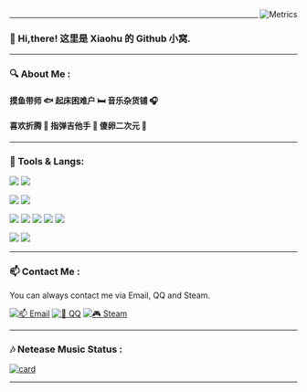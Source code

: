 <img align="right" src="https://ghfast.top/https://raw.githubusercontent.com/HRxiaohu/HRxiaohu/main/github-metrics.svg" alt="Metrics">

---

### 👋 Hi,there! 这里是 Xiaohu 的 Github 小窝.

---

### 🔍 About Me :

####  摸鱼带师 🐟 起床困难户 🛏️ 音乐杂货铺 🎧
####  喜欢折腾 🔧 指弹吉他手 🎸 傻卵二次元 👀 

---

### 🔧 Tools & Langs:

<p>
  <img src="https://img.shields.io/badge/Windows-11-0078D6?style=for-the-badge&logo=microsoft&logoColor=white" />
  <img src="https://img.shields.io/badge/Android-15-3DDC84?style=for-the-badge&logo=android&logoColor=white" />
</p>

<p>
  <img src="https://img.shields.io/badge/Xiaomi-14-FF6900?style=for-the-badge&logo=xiaomi&logoColor=white" />
  <img src="https://img.shields.io/badge/Asus-天选%204-12DDCA?style=for-the-badge&logo=asus&logoColor=white" />
</p>

<p>
  <img src="https://img.shields.io/badge/C%23-239120.svg?style=for-the-badge&logo=c%20sharp&logoColor=white" />
  <img src="https://img.shields.io/badge/Java-F80000.svg?style=for-the-badge&logo=oracle&logoColor=white" />
  <img src="https://img.shields.io/badge/css3-1572B6.svg?style=for-the-badge&logo=css3&logoColor=white" />
  <img src="https://img.shields.io/badge/html5-E34F26.svg?style=for-the-badge&logo=html5&logoColor=white" />
  <img src="https://img.shields.io/badge/JavaScript-F7DF1E.svg?style=for-the-badge&logo=Javascript&logoColor=white" />
</p>

<p>
  <img src="https://img.shields.io/badge/Visual%20Studio%202022%20Preview-ca95f7.svg?style=for-the-badge&logo=visualstudio&logoColor=white" />
  <img src="https://img.shields.io/badge/Visual%20Studio%20Code-0078d7.svg?style=for-the-badge&logo=visual-studio-code&logoColor=white" />
</p>

---

### 📫 Contact Me :

You can always contact me via Email, QQ and Steam.

[![📫 Email](https://img.shields.io/badge/📫%20Email-HRxiaohu1%40163.com-%2357728B?style=for-the-badge)](mailto:HRxiaohu1@163.com)
[![🐧 QQ](https://img.shields.io/badge/QQ-2494292082-0078D6.svg?style=for-the-badge&logo=tencentqq&logoColor=white)](https://wpa.qq.com/msgrd?v=3&uin=2494292082&site=qq&menu=yes&jumpflag=1)
[![🎮 Steam](https://img.shields.io/badge/Steam-HRxiaohu-%23000000.svg?style=for-the-badge&logo=steam&logoColor=white)](https://steamcommunity.com/id/HRxiaohu)

---

### 🎶 Netease Music Status :

[![card](https://statically.io/gh/HRxiaohu/netease-cloud-music-card/card.svg)](https://music.163.com/#/user/home?id=571399394)

---
